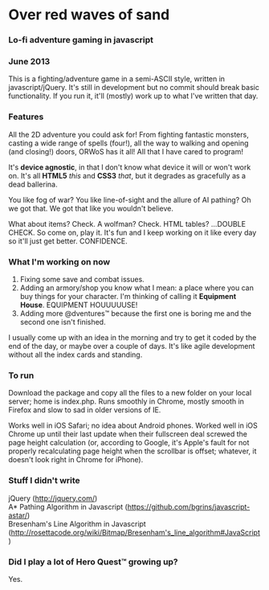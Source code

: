 <h1>Over red waves of sand</h1>

<h3>Lo-fi adventure gaming in javascript</h3>

<h3>June 2013</h3>
<p>This is a fighting/adventure game in a semi-ASCII style, written in javascript/jQuery. It's
still in development but no commit should break basic functionality. If you run it, it'll (mostly) work
up to what I've written that day.</p>

<h3>Features</h3>
<p>All the 2D adventure you could ask for! From fighting fantastic monsters, casting a wide range
of spells (four!), all the way to walking and opening (and closing!) doors, ORWoS has it all! All
that I have cared to program!</p>

<p>It's <b>device agnostic</b>, in that I don't know what device it will or won't work on. It's all
<b>HTML5</b> <i>this</i> and <b>CSS3</b> <i>that</i>, but it degrades as gracefully as a dead ballerina.</p>

<p>You like fog of war? You like line-of-sight and the allure of AI pathing? Oh we got that. We
got that like you wouldn't believe.</p>

<p>What about items? Check. A wolfman? Check. HTML tables? ...DOUBLE CHECK. So come on, play it. It's
fun and I keep working on it like every day so it'll just get better. CONFIDENCE.</p>

<h3>What I'm working on now</h3>

<ol>
<li>Fixing some save and combat issues.</li>
<li>Adding an armory/shop you know what I mean: a place where you can buy things for your character. I'm thinking
of calling it <b>Equipment House</b>. EQUIPMENT HOUUUUUSE!</li>
<li>Adding more @dventures&trade; because the first one is boring me and the second one isn't finished.
</ol>

<p>I usually come up with an idea in the morning and
try to get it coded by the end of the day, or maybe over a couple of days. It's like agile development
without all the index cards and standing.</p>

<h3>To run</h3>
<p>Download the package and copy all the files to a new folder on your local server; home is index.php. Runs smoothly in Chrome, mostly smooth
in Firefox and slow to sad in older versions of IE.</p>

<p>Works well in iOS Safari; no idea about Android phones. Worked well in iOS Chrome up until their
last update when their fullscreen deal screwed the page height calculation (or, according to Google,
it's Apple's fault for not properly recalculating page height when the scrollbar is offset; whatever,
it doesn't look right in Chrome for iPhone).

<h3>Stuff I didn't write</h3>

<p>jQuery (<a href="http://jquery.com/">http://jquery.com/</a>)<br>
A* Pathing Algorithm in Javascript (<a href="https://github.com/bgrins/javascript-astar/">https://github.com/bgrins/javascript-astar/</a>)<br>
Bresenham's Line Algorithm in Javascript (<a href="http://rosettacode.org/wiki/Bitmap/Bresenham's_line_algorithm#JavaScript">http://rosettacode.org/wiki/Bitmap/Bresenham's_line_algorithm#JavaScript</a>)</p>

<h3>Did I play a lot of Hero Quest™ growing up?</h3>

<p>Yes.</p>
